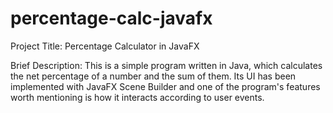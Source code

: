# percentage-calc-javafx

Project Title: Percentage Calculator in JavaFX

Brief Description: This is a simple program written in Java, which calculates the net percentage of a number and the sum of them.
Its UI has been implemented with JavaFX Scene Builder and one of the program's features worth mentioning is how it interacts according to user events.
